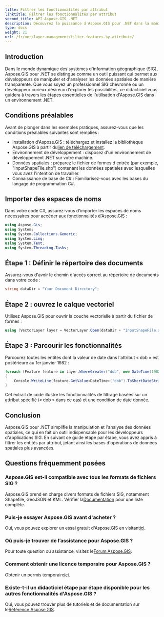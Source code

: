 ```yaml
---
title: Filtrer les fonctionnalités par attribut
linktitle: Filtrer les fonctionnalités par attribut
second_title: API Aspose.GIS .NET
description: Découvrez la puissance d'Aspose.GIS pour .NET dans la manipulation de données spatiales. Filtrez les fonctionnalités sans effort, améliorez les applications SIG et augmentez la productivité.
type: docs
weight: 21
url: /fr/net/layer-management/filter-features-by-attribute/
---
```

## Introduction
Dans le monde dynamique des systèmes d'information géographique (SIG), Aspose.GIS pour .NET se distingue comme un outil puissant qui permet aux développeurs de manipuler et d'analyser les données spatiales de manière transparente. Que vous soyez un professionnel SIG chevronné ou un développeur curieux désireux d'explorer les possibilités, ce didacticiel vous guidera à travers les étapes essentielles de l'utilisation d'Aspose.GIS dans un environnement .NET.
## Conditions préalables
Avant de plonger dans les exemples pratiques, assurez-vous que les conditions préalables suivantes sont remplies :
-  Installation d'Aspose.GIS : téléchargez et installez la bibliothèque Aspose.GIS à partir du[lien de téléchargement](https://releases.aspose.com/gis/net/).
- Environnement de développement : disposez d'un environnement de développement .NET sur votre machine.
- Données spatiales : préparez le fichier de formes d'entrée (par exemple, "InputShapeFile.shp") contenant les données spatiales avec lesquelles vous avez l'intention de travailler.
- Connaissance de base de C# : Familiarisez-vous avec les bases du langage de programmation C#.
## Importer des espaces de noms
Dans votre code C#, assurez-vous d'importer les espaces de noms nécessaires pour accéder aux fonctionnalités d'Aspose.GIS :
```csharp
using Aspose.Gis;
using System;
using System.Collections.Generic;
using System.Linq;
using System.Text;
using System.Threading.Tasks;
```
## Étape 1 : Définir le répertoire des documents
Assurez-vous d'avoir le chemin d'accès correct au répertoire de documents dans votre code :
```csharp
string dataDir = "Your Document Directory";
```
## Étape 2 : ouvrez le calque vectoriel
Utilisez Aspose.GIS pour ouvrir la couche vectorielle à partir du fichier de formes :
```csharp
using (VectorLayer layer = VectorLayer.Open(dataDir + "InputShapeFile.shp", Drivers.Shapefile))
```
## Étape 3 : Parcourir les fonctionnalités
Parcourez toutes les entités dont la valeur de date dans l'attribut « dob » est postérieure au 1er janvier 1982 :
```csharp
foreach (Feature feature in layer.WhereGreater("dob", new DateTime(1982, 1, 1, 0, 0, 0)))
{
    Console.WriteLine(feature.GetValue<DateTime>("dob").ToShortDateString());
}
```
Cet extrait de code illustre les fonctionnalités de filtrage basées sur un attribut spécifié (« dob » dans ce cas) et une condition de date donnée.
## Conclusion
Aspose.GIS pour .NET simplifie la manipulation et l'analyse des données spatiales, ce qui en fait un outil indispensable pour les développeurs d'applications SIG. En suivant ce guide étape par étape, vous avez appris à filtrer les entités par attribut, jetant ainsi les bases d'opérations de données spatiales plus avancées.
## Questions fréquemment posées
### Aspose.GIS est-il compatible avec tous les formats de fichiers SIG ?
 Aspose.GIS prend en charge divers formats de fichiers SIG, notamment Shapefile, GeoJSON et KML. Vérifier la[Documentation](https://reference.aspose.com/gis/net/) pour une liste complète.
### Puis-je essayer Aspose.GIS avant d'acheter ?
 Oui, vous pouvez explorer un essai gratuit d'Aspose.GIS en visitant[ici](https://releases.aspose.com/).
### Où puis-je trouver de l’assistance pour Aspose.GIS ?
 Pour toute question ou assistance, visitez le[Forum Aspose.GIS](https://forum.aspose.com/c/gis/33).
### Comment obtenir une licence temporaire pour Aspose.GIS ?
 Obtenir un permis temporaire[ici](https://purchase.aspose.com/temporary-license/).
### Existe-t-il un didacticiel étape par étape disponible pour les autres fonctionnalités d'Aspose.GIS ?
 Oui, vous pouvez trouver plus de tutoriels et de documentation sur le[Référence Aspose.GIS](https://reference.aspose.com/gis/net/).